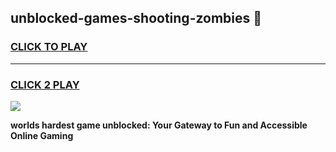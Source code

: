 
## unblocked-games-shooting-zombies 👋
<h3>
<a href="https://premium.freeplayer.one?title=unblocked-games-shooting-zombies&ref=14F">CLICK TO PLAY</a></h3>
<hr>

<h3>
<a href="https://premium.freeplayer.one?title=unblocked-games-shooting-zombies&ref=14F">CLICK 2 PLAY</a>
  
</h3>

<a href="https://premium.freeplayer.one?title=unblocked-games-shooting-zombies&ref=12F/"><img src="https://clearcache.store/games.png"></a>


**worlds hardest game unblocked: Your Gateway to Fun and Accessible Online Gaming**
